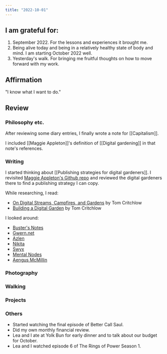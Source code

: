 ```yaml
---
title: "2022-10-01"
---
```

## I am grateful for:
1. September 2022. For the lessons and experiences it brought me.
2. Being alive today and being in a relatively healthy state of body and mind. I am starting October 2022 well.
3. Yesterday's walk. For bringing me fruitful thoughts on how to move forward with my work.

## Affirmation

"I know what I want to do."

## Review
### Philosophy etc.

After reviewing some diary entries, I finally wrote a note for [[Capitalism]].

I included [[Maggie Appleton]]'s definition of [[Digital gardening]] in that note's references.

### Writing

I started thinking about [[Publishing strategies for digital gardeners]]. I revisited [Maggie Appleton's Github repo](https://github.com/MaggieAppleton/digital-gardeners) and reviewed the digital gardeners there to find a publishing strategy I can copy.

While researching, I read:
- [On Digital Streams, Campfires, and Gardens](https://tomcritchlow.com/2018/10/10/of-gardens-and-wikis/) by Tom Critchlow
- [Building a Digital Garden](https://tomcritchlow.com/2019/02/17/building-digital-garden/) by Tom Critchlow

I looked around:
- [Buster's Notes](https://notes.busterbenson.com/)
- [Gwern.net](https://www.gwern.net/)
- [Azlen](https://azlen.me)
- [Nikita](https://wiki.nikiv.dev/)
- [Swyx](https://www.swyx.io/ideas)
- [Mental Nodes](https://www.mentalnodes.com/)
- [Aengus McMillin](https://aengusmcmillin.com/newsletter)

### Photography

### Walking

### Projects

### Others

- Started watching the final episode of Better Call Saul.
- Did my own monthly financial review.
- Lea and I ate at Yolk Bun for early dinner and to talk about our budget for October.
- Lea and I watched episode 6 of The Rings of Power Season 1.